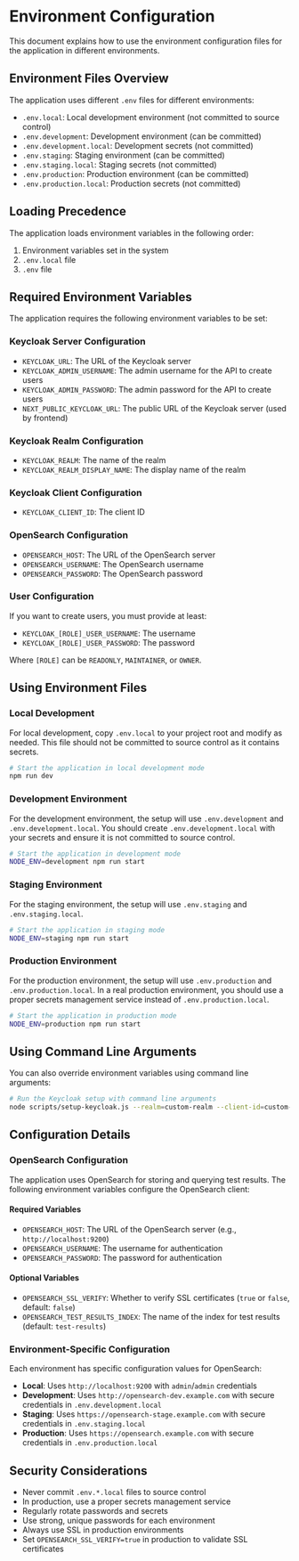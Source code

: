 # Environment Configuration

This document explains how to use the environment configuration files for the application in different environments.

## Environment Files Overview

The application uses different `.env` files for different environments:

- `.env.local`: Local development environment (not committed to source control)
- `.env.development`: Development environment (can be committed)
- `.env.development.local`: Development secrets (not committed)
- `.env.staging`: Staging environment (can be committed)
- `.env.staging.local`: Staging secrets (not committed)
- `.env.production`: Production environment (can be committed)
- `.env.production.local`: Production secrets (not committed)

## Loading Precedence

The application loads environment variables in the following order:

1. Environment variables set in the system
2. `.env.local` file
3. `.env` file

## Required Environment Variables

The application requires the following environment variables to be set:

### Keycloak Server Configuration

- `KEYCLOAK_URL`: The URL of the Keycloak server
- `KEYCLOAK_ADMIN_USERNAME`: The admin username for the API to create users
- `KEYCLOAK_ADMIN_PASSWORD`: The admin password for the API to create users
- `NEXT_PUBLIC_KEYCLOAK_URL`: The public URL of the Keycloak server (used by frontend)

### Keycloak Realm Configuration

- `KEYCLOAK_REALM`: The name of the realm
- `KEYCLOAK_REALM_DISPLAY_NAME`: The display name of the realm

### Keycloak Client Configuration

- `KEYCLOAK_CLIENT_ID`: The client ID

### OpenSearch Configuration

- `OPENSEARCH_HOST`: The URL of the OpenSearch server
- `OPENSEARCH_USERNAME`: The OpenSearch username
- `OPENSEARCH_PASSWORD`: The OpenSearch password

### User Configuration

If you want to create users, you must provide at least:

- `KEYCLOAK_[ROLE]_USER_USERNAME`: The username
- `KEYCLOAK_[ROLE]_USER_PASSWORD`: The password

Where `[ROLE]` can be `READONLY`, `MAINTAINER`, or `OWNER`.

## Using Environment Files

### Local Development

For local development, copy `.env.local` to your project root and modify as needed. This file should not be committed to source control as it contains secrets.

```bash
# Start the application in local development mode
npm run dev
```

### Development Environment

For the development environment, the setup will use `.env.development` and `.env.development.local`. You should create `.env.development.local` with your secrets and ensure it is not committed to source control.

```bash
# Start the application in development mode
NODE_ENV=development npm run start
```

### Staging Environment

For the staging environment, the setup will use `.env.staging` and `.env.staging.local`.

```bash
# Start the application in staging mode
NODE_ENV=staging npm run start
```

### Production Environment

For the production environment, the setup will use `.env.production` and `.env.production.local`. In a real production environment, you should use a proper secrets management service instead of `.env.production.local`.

```bash
# Start the application in production mode
NODE_ENV=production npm run start
```

## Using Command Line Arguments

You can also override environment variables using command line arguments:

```bash
# Run the Keycloak setup with command line arguments
node scripts/setup-keycloak.js --realm=custom-realm --client-id=custom-client
```

## Configuration Details

### OpenSearch Configuration

The application uses OpenSearch for storing and querying test results. The following environment variables configure the OpenSearch client:

#### Required Variables

- `OPENSEARCH_HOST`: The URL of the OpenSearch server (e.g., `http://localhost:9200`)
- `OPENSEARCH_USERNAME`: The username for authentication
- `OPENSEARCH_PASSWORD`: The password for authentication

#### Optional Variables

- `OPENSEARCH_SSL_VERIFY`: Whether to verify SSL certificates (`true` or `false`, default: `false`)
- `OPENSEARCH_TEST_RESULTS_INDEX`: The name of the index for test results (default: `test-results`)

### Environment-Specific Configuration

Each environment has specific configuration values for OpenSearch:

- **Local**: Uses `http://localhost:9200` with `admin`/`admin` credentials
- **Development**: Uses `http://opensearch-dev.example.com` with secure credentials in `.env.development.local`
- **Staging**: Uses `https://opensearch-stage.example.com` with secure credentials in `.env.staging.local`
- **Production**: Uses `https://opensearch.example.com` with secure credentials in `.env.production.local`

## Security Considerations

- Never commit `.env.*.local` files to source control
- In production, use a proper secrets management service
- Regularly rotate passwords and secrets
- Use strong, unique passwords for each environment
- Always use SSL in production environments
- Set `OPENSEARCH_SSL_VERIFY=true` in production to validate SSL certificates
